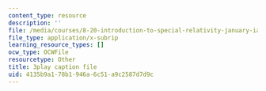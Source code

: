 ```yaml
---
content_type: resource
description: ''
file: /media/courses/8-20-introduction-to-special-relativity-january-iap-2021/4135b9a178b1946a6c51a9c2587d7d9c_UxTIYMtNc4g.srt
file_type: application/x-subrip
learning_resource_types: []
ocw_type: OCWFile
resourcetype: Other
title: 3play caption file
uid: 4135b9a1-78b1-946a-6c51-a9c2587d7d9c
---
```

